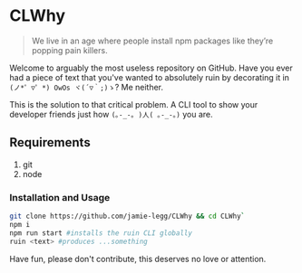 
# CLWhy

> We live in an age where people install npm packages like they’re popping pain killers.

Welcome to arguably the most useless repository on GitHub. Have you ever had a piece of text that you've wanted to absolutely ruin by decorating it in `(ノ*゜▽゜*) OwOs ヾ(´▽｀;)ゝ`? Me neither.

This is the solution to that critical problem. A CLI tool to show your developer friends just how `(｡-_-｡ )人( ｡-_-｡)` you are.

## Requirements

1. git
2. node

### Installation and Usage
```sh
git clone https://github.com/jamie-legg/CLWhy && cd CLWhy`
npm i
npm run start #installs the ruin CLI globally
ruin <text> #produces ...something
```

Have fun, please don't contribute, this deserves no love or attention.